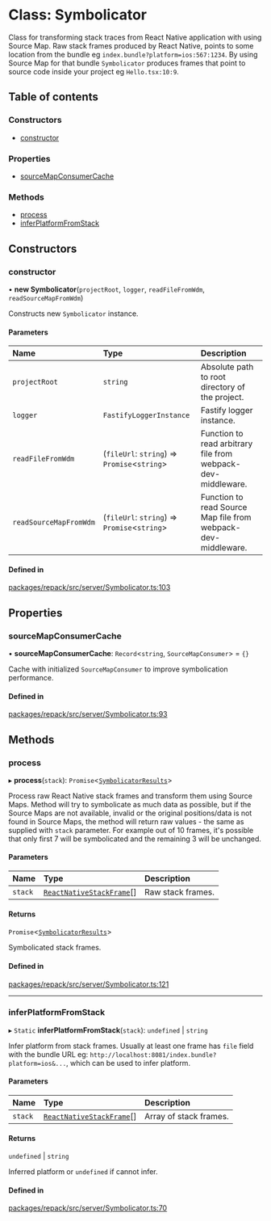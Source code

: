 # Class: Symbolicator

Class for transforming stack traces from React Native application with using Source Map.
Raw stack frames produced by React Native, points to some location from the bundle
eg `index.bundle?platform=ios:567:1234`. By using Source Map for that bundle `Symbolicator`
produces frames that point to source code inside your project eg `Hello.tsx:10:9`.

## Table of contents

### Constructors

- [constructor](Symbolicator.md#constructor)

### Properties

- [sourceMapConsumerCache](Symbolicator.md#sourcemapconsumercache)

### Methods

- [process](Symbolicator.md#process)
- [inferPlatformFromStack](Symbolicator.md#inferplatformfromstack)

## Constructors

### constructor

• **new Symbolicator**(`projectRoot`, `logger`, `readFileFromWdm`, `readSourceMapFromWdm`)

Constructs new `Symbolicator` instance.

#### Parameters

| Name | Type | Description |
| :------ | :------ | :------ |
| `projectRoot` | `string` | Absolute path to root directory of the project. |
| `logger` | `FastifyLoggerInstance` | Fastify logger instance. |
| `readFileFromWdm` | (`fileUrl`: `string`) => `Promise`<`string`\> | Function to read arbitrary file from webpack-dev-middleware. |
| `readSourceMapFromWdm` | (`fileUrl`: `string`) => `Promise`<`string`\> | Function to read Source Map file from webpack-dev-middleware. |

#### Defined in

[packages/repack/src/server/Symbolicator.ts:103](https://github.com/callstack/repack/blob/a78f6b9/packages/repack/src/server/Symbolicator.ts#L103)

## Properties

### sourceMapConsumerCache

• **sourceMapConsumerCache**: `Record`<`string`, `SourceMapConsumer`\> = `{}`

Cache with initialized `SourceMapConsumer` to improve symbolication performance.

#### Defined in

[packages/repack/src/server/Symbolicator.ts:93](https://github.com/callstack/repack/blob/a78f6b9/packages/repack/src/server/Symbolicator.ts#L93)

## Methods

### process

▸ **process**(`stack`): `Promise`<[`SymbolicatorResults`](../interfaces/SymbolicatorResults.md)\>

Process raw React Native stack frames and transform them using Source Maps.
Method will try to symbolicate as much data as possible, but if the Source Maps
are not available, invalid or the original positions/data is not found in Source Maps,
the method will return raw values - the same as supplied with `stack` parameter.
For example out of 10 frames, it's possible that only first 7 will be symbolicated and the
remaining 3 will be unchanged.

#### Parameters

| Name | Type | Description |
| :------ | :------ | :------ |
| `stack` | [`ReactNativeStackFrame`](../interfaces/ReactNativeStackFrame.md)[] | Raw stack frames. |

#### Returns

`Promise`<[`SymbolicatorResults`](../interfaces/SymbolicatorResults.md)\>

Symbolicated stack frames.

#### Defined in

[packages/repack/src/server/Symbolicator.ts:121](https://github.com/callstack/repack/blob/a78f6b9/packages/repack/src/server/Symbolicator.ts#L121)

___

### inferPlatformFromStack

▸ `Static` **inferPlatformFromStack**(`stack`): `undefined` \| `string`

Infer platform from stack frames.
Usually at least one frame has `file` field with the bundle URL eg:
`http://localhost:8081/index.bundle?platform=ios&...`, which can be used to infer platform.

#### Parameters

| Name | Type | Description |
| :------ | :------ | :------ |
| `stack` | [`ReactNativeStackFrame`](../interfaces/ReactNativeStackFrame.md)[] | Array of stack frames. |

#### Returns

`undefined` \| `string`

Inferred platform or `undefined` if cannot infer.

#### Defined in

[packages/repack/src/server/Symbolicator.ts:70](https://github.com/callstack/repack/blob/a78f6b9/packages/repack/src/server/Symbolicator.ts#L70)
